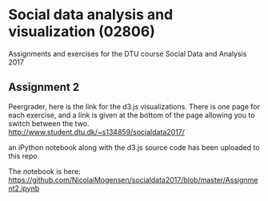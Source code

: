 # Social data analysis and visualization (02806) 
Assignments and exercises for the DTU course Social Data and Analysis 2017

## Assignment 2
Peergrader, here is the link for the d3.js visualizations. There is one page for each exercise, and a link is given at the bottom of the page allowing you to switch between the two.  
http://www.student.dtu.dk/~s134859/socialdata2017/

an iPython notebook along with the d3.js source code has been uploaded to this repo. 

The notebook is here: https://github.com/NicolaiMogensen/socialdata2017/blob/master/Assignment2.ipynb
